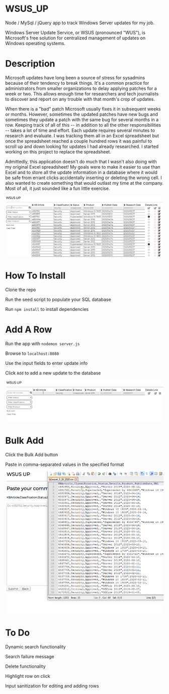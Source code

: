 # WSUS_UP

Node / MySql / jQuery app to track Windows Server updates for my job.

Windows Server Update Service, or WSUS (pronounced "WUS"), is Microsoft's free solution for centralized management of updates on Windows operating systems.

# Description

Microsoft updates have long been a source of stress for sysadmins because of their tendency to break things. It's a common practice for administrators from smaller organizations to delay applying patches for a week or two. This allows enough time for researchers and tech journalists to discover and report on any trouble with that month's crop of updates.

When there is a "bad" patch Microsoft usually fixes it in subsequent weeks or months. However, sometimes the updated patches have new bugs and sometimes they update a patch with the same bug for several months in a row. Keeping track of all of this -- in addition to all the other responsibilities -- takes a lot of time and effort. Each update requires several minutes to research and evaluate. I was tracking them all in an Excel spreadsheet but once the spreadsheet reached a couple hundred rows it was painful to scroll up and down looking for updates I had already researched. I started working on this project to replace the spreadsheet.

Admittedly, this application doesn't do much that I wasn't also doing with my original Excel spreadsheet! My goals were to make it easier to use than Excel and to store all the update information in a database where it would be safe from errant clicks accidentally inserting or deleting the wrong cell. I also wanted to create something that would outlast my time at the company. Most of all, it just sounded like a fun little exercise.

![Using the filter and search](readme/features.gif)

# How To Install

Clone the repo

Run the seed script to populate your SQL database

Run `npm install` to install dependencies

# Add A Row

Run the app with `nodemon server.js`

Browse to `localhost:8080`

Use the input fields to enter update info

Click `Add` to add a new update to the database

![Add a single record](readme/addOne.gif)

# Bulk Add

Click the Bulk Add button

Paste in comma-separated values in the specified format

![Bulk add](readme/bulk.gif)

# To Do

Dynamic search functionality

Search failure message

Delete functionality

Highlight row on click

Input sanitization for editing and adding rows
